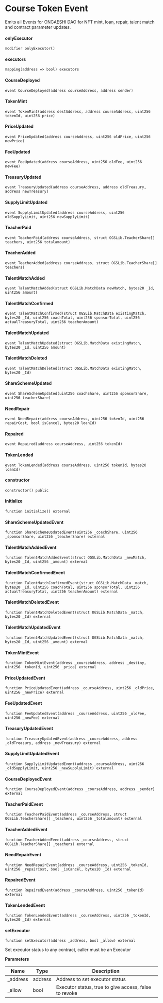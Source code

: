 # Course Token Event

Emits all Events for ONGAESHI DAO for NFT mint, loan, repair, talent match and contract parameter updates.

#### onlyExecutor

```solidity
modifier onlyExecutor()
```

#### executors

```solidity
mapping(address => bool) executors
```

#### CourseDeployed

```solidity
event CourseDeployed(address courseAddress, address sender)
```

#### TokenMint

```solidity
event TokenMint(address destAddress, address courseAddress, uint256 tokenId, uint256 price)
```

#### PriceUpdated

```solidity
event PriceUpdated(address courseAddress, uint256 oldPrice, uint256 newPrice)
```

#### FeeUpdated

```solidity
event FeeUpdated(address courseAddress, uint256 oldFee, uint256 newFee)
```

#### TreasuryUpdated

```solidity
event TreasuryUpdated(address courseAddress, address oldTreasury, address newTreasury)
```

#### SupplyLimitUpdated

```solidity
event SupplyLimitUpdated(address courseAddress, uint256 oldSupplyLimit, uint256 newSupplyLimit)
```

#### TeacherPaid

```solidity
event TeacherPaid(address courseAddress, struct OGSLib.TeacherShare[] teachers, uint256 totalamount)
```

#### TeacherAdded

```solidity
event TeacherAdded(address courseAddress, struct OGSLib.TeacherShare[] teachers)
```

#### TalentMatchAdded

```solidity
event TalentMatchAdded(struct OGSLib.MatchData newMatch, bytes20 _Id, uint256 amount)
```

#### TalentMatchConfirmed

```solidity
event TalentMatchConfirmed(struct OGSLib.MatchData existingMatch, bytes20 _Id, uint256 coachTotal, uint256 sponsorTotal, uint256 actualTreasuryTotal, uint256 teacherAmount)
```

#### TalentMatchUpdated

```solidity
event TalentMatchUpdated(struct OGSLib.MatchData existingMatch, bytes20 _Id, uint256 amount)
```

#### TalentMatchDeleted

```solidity
event TalentMatchDeleted(struct OGSLib.MatchData existingMatch, bytes20 _Id)
```

#### ShareSchemeUpdated

```solidity
event ShareSchemeUpdated(uint256 coachShare, uint256 sponsorShare, uint256 teacherShare)
```

#### NeedRepair

```solidity
event NeedRepair(address courseAddress, uint256 tokenId, uint256 repairCost, bool isCancel, bytes20 loanId)
```

#### Repaired

```solidity
event Repaired(address courseAddress, uint256 tokenId)
```

#### TokenLended

```solidity
event TokenLended(address courseAddress, uint256 tokenId, bytes20 loanId)
```

#### constructor

```solidity
constructor() public
```

#### initialize

```solidity
function initialize() external
```

#### ShareSchemeUpdatedEvent

```solidity
function ShareSchemeUpdatedEvent(uint256 _coachShare, uint256 _sponsorShare, uint256 _teacherShare) external
```

#### TalentMatchAddedEvent

```solidity
function TalentMatchAddedEvent(struct OGSLib.MatchData _newMatch, bytes20 _Id, uint256 _amount) external
```

#### TalentMatchConfirmedEvent

```solidity
function TalentMatchConfirmedEvent(struct OGSLib.MatchData _match, bytes20 _Id, uint256 coachTotal, uint256 sponsorTotal, uint256 actualTreasuryTotal, uint256 teacherAmount) external
```

#### TalentMatchDeletedEvent

```solidity
function TalentMatchDeletedEvent(struct OGSLib.MatchData _match, bytes20 _Id) external
```

#### TalentMatchUpdatedEvent

```solidity
function TalentMatchUpdatedEvent(struct OGSLib.MatchData _match, bytes20 _Id, uint256 _amount) external
```

#### TokenMintEvent

```solidity
function TokenMintEvent(address _courseAddress, address _destiny, uint256 _tokenId, uint256 _price) external
```

#### PriceUpdatedEvent

```solidity
function PriceUpdatedEvent(address _courseAddress, uint256 _oldPrice, uint256 _newPrice) external
```

#### FeeUpdatedEvent

```solidity
function FeeUpdatedEvent(address _courseAddress, uint256 _oldFee, uint256 _newFee) external
```

#### TreasuryUpdatedEvent

```solidity
function TreasuryUpdatedEvent(address _courseAddress, address _oldTreasury, address _newTreasury) external
```

#### SupplyLimitUpdatedEvent

```solidity
function SupplyLimitUpdatedEvent(address _courseAddress, uint256 _oldSupplyLimit, uint256 _newSupplyLimit) external
```

#### CourseDeployedEvent

```solidity
function CourseDeployedEvent(address _courseAddress, address _sender) external
```

#### TeacherPaidEvent

```solidity
function TeacherPaidEvent(address _courseAddress, struct OGSLib.TeacherShare[] _teachers, uint256 _totalamount) external
```

#### TeacherAddedEvent

```solidity
function TeacherAddedEvent(address _courseAddress, struct OGSLib.TeacherShare[] _teachers) external
```

#### NeedRepairEvent

```solidity
function NeedRepairEvent(address _courseAddress, uint256 _tokenId, uint256 _repairCost, bool _isCancel, bytes20 _Id) external
```

#### RepairedEvent

```solidity
function RepairedEvent(address _courseAddress, uint256 _tokenId) external
```

#### TokenLendedEvent

```solidity
function TokenLendedEvent(address _courseAddress, uint256 _tokenId, bytes20 _Id) external
```

#### setExecutor

```solidity
function setExecutor(address _address, bool _allow) external
```

Set executor status to any contract, caller must be an Executor

**Parameters**

| Name      | Type    | Description                                           |
| --------- | ------- | ----------------------------------------------------- |
| \_address | address | Address to set executor status                        |
| \_allow   | bool    | Executor status, true to give access, false to revoke |
